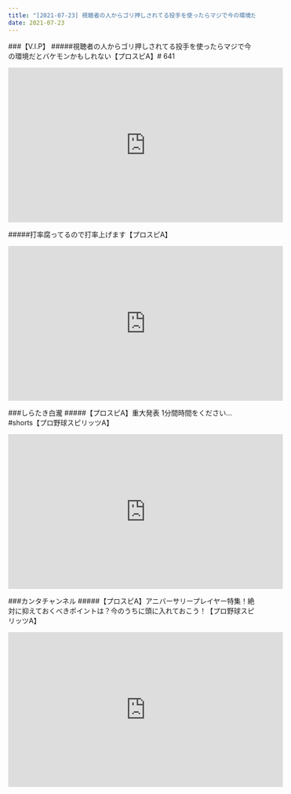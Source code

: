 ```yaml
---
title: "[2021-07-23] 視聴者の人からゴリ押しされてる投手を使ったらマジで今の環境だとバケモンかもしれない【プロスピA】# 641 他"
date: 2021-07-23
---
```

###【V.I.P】
#####視聴者の人からゴリ押しされてる投手を使ったらマジで今の環境だとバケモンかもしれない【プロスピA】# 641
<iframe width="560" height="315" src="https://www.youtube.com/embed/bZdx2Se6wj0" frameborder="0" allow="accelerometer; autoplay; clipboard-write; encrypted-media; gyroscope; picture-in-picture" allowfullscreen></iframe>

#####打率腐ってるので打率上げます【プロスピA】
<iframe width="560" height="315" src="https://www.youtube.com/embed/jDoZukhd9Kw" frameborder="0" allow="accelerometer; autoplay; clipboard-write; encrypted-media; gyroscope; picture-in-picture" allowfullscreen></iframe>

###しらたき白瀧
#####【プロスピA】重大発表 1分間時間をください…#shorts【プロ野球スピリッツA】
<iframe width="560" height="315" src="https://www.youtube.com/embed/7F5jPtxMfdQ" frameborder="0" allow="accelerometer; autoplay; clipboard-write; encrypted-media; gyroscope; picture-in-picture" allowfullscreen></iframe>

###カンタチャンネル
#####【プロスピA】アニバーサリープレイヤー特集！絶対に抑えておくべきポイントは？今のうちに頭に入れておこう！【プロ野球スピリッツA】
<iframe width="560" height="315" src="https://www.youtube.com/embed/CziwEDIP4CI" frameborder="0" allow="accelerometer; autoplay; clipboard-write; encrypted-media; gyroscope; picture-in-picture" allowfullscreen></iframe>

